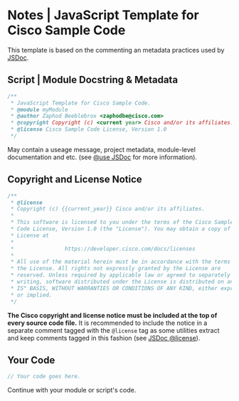 # Notes | JavaScript Template for Cisco Sample Code

This template is based on the commenting an metadata practices used by [JSDoc](http://usejsdoc.org/).


## Script | Module Docstring & Metadata
``` JavaScript
/**
 * JavaScript Template for Cisco Sample Code.
 * @module myModule
 * @author Zaphod Beeblebrox <zaphodbe@cisco.com>
 * @copyright Copyright (c) <current year> Cisco and/or its affiliates.
 * @license Cisco Sample Code License, Version 1.0
 */
```
May contain a useage message, project metadata, module-level documentation and etc. (see [@use JSDoc](http://usejsdoc.org) for more information).

## Copyright and License Notice
``` JavaScript
/**
 * @license
 * Copyright (c) {{current_year}} Cisco and/or its affiliates.
 *
 * This software is licensed to you under the terms of the Cisco Sample
 * Code License, Version 1.0 (the "License"). You may obtain a copy of the
 * License at
 *
 *                https://developer.cisco.com/docs/licenses
 *
 * All use of the material herein must be in accordance with the terms of
 * the License. All rights not expressly granted by the License are
 * reserved. Unless required by applicable law or agreed to separately in
 * writing, software distributed under the License is distributed on an "AS
 * IS" BASIS, WITHOUT WARRANTIES OR CONDITIONS OF ANY KIND, either express
 * or implied.
 */
```

**The Cisco copyright and license notice must be included at the top of every source code file.**  It is recommended to include the notice in a separate comment tagged with the `@license` tag as some utilities extract and keep comments tagged in this fashion (see [JSDoc @license](http://usejsdoc.org/tags-license.html)).


## Your Code
``` JavaScript
// Your code goes here.
```

Continue with your module or script's code.
